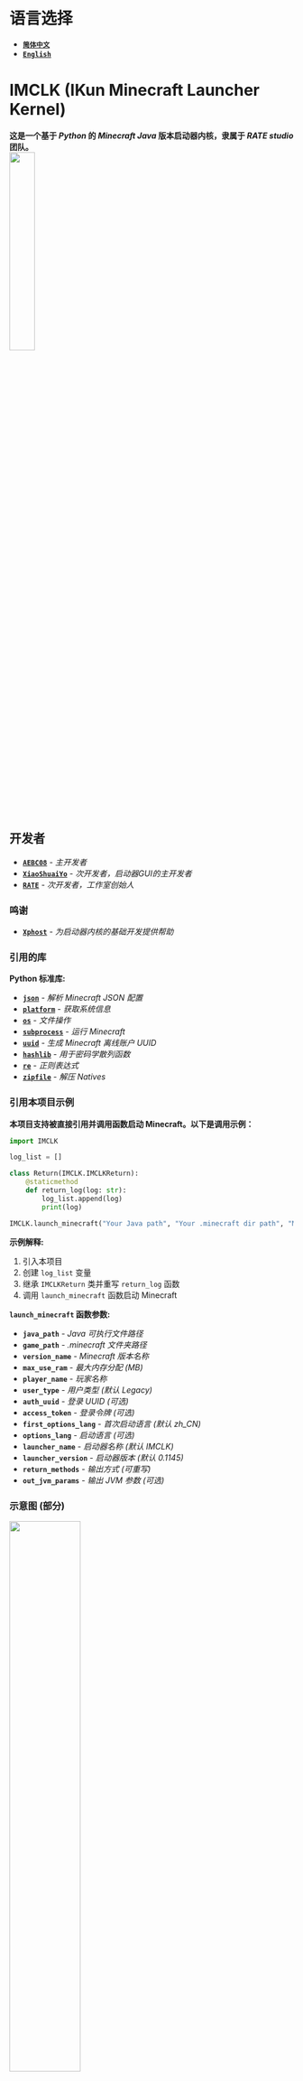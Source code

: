# 语言选择
* **[`简体中文`](https://github.com/AEBC08/IMCLK/blob/main/README.md)**
* **[`English`](https://github.com/AEBC08/IMCLK/blob/main/README_English.md)**

# IMCLK (IKun Minecraft Launcher Kernel)
**这是一个基于 _Python_ 的 _Minecraft Java_ 版本启动器内核，隶属于 _RATE studio_ 团队。**  
<img src="https://github.com/AEBC08/IMCLK/blob/main/RATEstudio_logio/RATEstudio.png" width="30%" height="30%">

## 开发者
* **[`AEBC08`](https://github.com/AEBC08)** - _主开发者_
* **[`XiaoShuaiYo`](https://github.com/xiaoshuaiyo)** - _次开发者，启动器GUI的主开发者_
* **[`RATE`](https://github.com/e2662020)** - _次开发者，工作室创始人_

### 鸣谢
* **[`Xphost`](https://github.com/xphost008)** - _为启动器内核的基础开发提供帮助_

### 引用的库
**Python 标准库:**
* **[`json`](https://docs.python.org/3/library/json.html)** - _解析 Minecraft JSON 配置_
* **[`platform`](https://docs.python.org/3/library/platform.html)** - _获取系统信息_
* **[`os`](https://docs.python.org/3/library/os.html)** - _文件操作_
* **[`subprocess`](https://docs.python.org/3/library/subprocess.html)** - _运行 Minecraft_
* **[`uuid`](https://docs.python.org/3/library/uuid.html)** - _生成 Minecraft 离线账户 UUID_
* **[`hashlib`](https://docs.python.org/3/library/hashlib.html)** - _用于密码学散列函数_
* **[`re`](https://docs.python.org/3/library/re.html)** - _正则表达式_
* **[`zipfile`](https://docs.python.org/3/library/zipfile.html)** - _解压 Natives_

### 引用本项目示例
**本项目支持被直接引用并调用函数启动 Minecraft。以下是调用示例：**

```python
import IMCLK

log_list = []

class Return(IMCLK.IMCLKReturn):
    @staticmethod
    def return_log(log: str):
        log_list.append(log)
        print(log)

IMCLK.launch_minecraft("Your Java path", "Your .minecraft dir path", "Minecraft version name", 1024, "Player name", return_methods=Return)
```

**示例解释:**
1. 引入本项目
2. 创建 `log_list` 变量
3. 继承 `IMCLKReturn` 类并重写 `return_log` 函数
4. 调用 `launch_minecraft` 函数启动 Minecraft

**`launch_minecraft` 函数参数:**
* **`java_path`** - _Java 可执行文件路径_
* **`game_path`** - _.minecraft 文件夹路径_
* **`version_name`** - _Minecraft 版本名称_
* **`max_use_ram`** - _最大内存分配 (MB)_
* **`player_name`** - _玩家名称_
* **`user_type`** - _用户类型 (默认 Legacy)_
* **`auth_uuid`** - _登录 UUID (可选)_
* **`access_token`** - _登录令牌 (可选)_
* **`first_options_lang`** - _首次启动语言 (默认 zh_CN)_
* **`options_lang`** - _启动语言 (可选)_
* **`launcher_name`** - _启动器名称 (默认 IMCLK)_
* **`launcher_version`** - _启动器版本 (默认 0.1145)_
* **`return_methods`** - _输出方式 (可重写)_
* **`out_jvm_params`** - _输出 JVM 参数 (可选)_

### 示意图 (部分)
<img src="https://github.com/AEBC08/IMCLK/blob/main/Diagram/Diagram.png" width="50%" height="50%">
<img src="https://github.com/AEBC08/IMCLK/blob/main/Diagram/Diagram1.png" width="50%" height="50%">

### 更新日志
* **`2024.6.9`** - _支持 Forge Loader、NeoForged Loader、Quilt Loader，兼容新旧 Minecraft 版本_
* **`2024.?.?`** - _支持 Fabric Loader，启动新版本_
* **`2024.?.?`** - _编写启动器基础部分，启动新版本_
